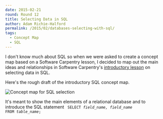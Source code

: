 ```yaml
---
date: 2015-02-21
round: Round 12
title: Selecting Data in SQL
author: Adam Richie-Halford
permalink: /2015/02/databases-selecting-with-sql/
tags:
  - Concept Map
  - SQL
---
```

I don't know much about SQL so when we were asked to create a concept
map based on a Software Carpentry lesson, I decided to map out the
main ideas and relationships in Software Carpentry's [introductory
lesson](https://swcarpentry.github.io/sql-novice-survey/01-select.html)
on selecting data in SQL.

Here's the rough draft of the introductory SQL concept map.

![Concept map for SQL selection](https://i.imgur.com/rdD4MlJ.jpg)

It's meant to show the main elements of a relational database and
to introduce the SQL statement
<code>
SELECT <i>field_name, field_name</i> FROM <i>table_name</i>;
</code>
